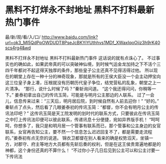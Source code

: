 # 黑料不打烊永不封地址 黑料不打料最新热门事件

最/新/观/看/入/口/ http://www.baidu.com/link?url=ok3_Ml5QdPpOWDUDT8PseJcBKYiYUthhvs1MDf_XWaxIqoOiiz3h9rK40scs4rg4&wd

黑料不打烊永不封地址 黑料不打料最新热门事件
  这话说的就有点诛心了。
    不过事实也的确如此，如果武帝真的可以突破神仙境，到时候气运金龙加持之下不活个三四千年都对不起这得天独厚的条件，那些皇子公主还真不见得活得过他。
    所以现在的朝堂上存在一种十分的神奇现象，那就是所有的王侯大臣没一个会主动押宝向这三位皇子身上凑，压根就没有历朝历代皇子争位，结党营私的乱象，朝堂之上一片清净。
    “那行，说什么时候了吗？”秦斩询问道。
    “这个我还得问问，你稍等一下。”
    姜泰初拿出自己的传讯玉简，可能是与明月公主那边的人联系。
    过了一会儿，信息传来过来：“三天后，明月居后院，到时候自然有人前去迎你！”
    “好的。”
    秦斩点了点头，然后看了几眼姜泰初的传讯玉简：“都督，你不会有明月公主的传讯法印吧？”
    这传讯玉简是天工院发明的划时代的联系方式，只要彼此在传讯玉简之中打上传讯法印便可以彼此联系，传递讯息十分便捷，宛如异界版手机！
    “呵呵呵，你想多了，我只是和明月居一个管事有联系而已，那个管事和公主身边的女官联系，女官再告知公主，要不然一个信息怎么迟迟回复不了，都是需要走流程的。”姜泰初有点无奈的说道。
    锦衣卫都督在别人看来的确是权势滔天，坐镇一方，对郡守、府主等地方大员都有先斩后奏的权利，但是在这王侯贵胄遍地都是的神都，这个身份还真的不算什么！
    “不过你小子几日后见到公主可以和公主讨要一下传讯法
